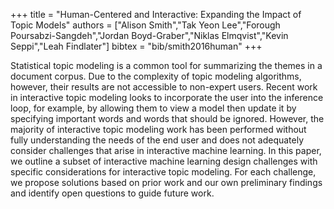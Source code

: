 +++
title =  "Human-Centered and Interactive: Expanding the Impact of Topic Models"
authors = ["Alison Smith","Tak Yeon Lee","Forough Poursabzi-Sangdeh","Jordan Boyd-Graber","Niklas Elmqvist","Kevin Seppi","Leah Findlater"]
bibtex = "bib/smith2016human"
+++

Statistical topic modeling is a common tool for
summarizing the themes in a document corpus. Due to
the complexity of topic modeling algorithms, however, their results are not accessible to non-expert users.
Recent work in interactive topic modeling looks to
incorporate the user into the inference loop, for
example, by allowing them to view a model then
update it by specifying important words and words that
should be ignored. However, the majority of interactive
topic modeling work has been performed without fully
understanding the needs of the end user and does not
adequately consider challenges that arise in interactive
machine learning. In this paper, we outline a subset of
interactive machine learning design challenges with
specific considerations for interactive topic modeling.
For each challenge, we propose solutions based on
prior work and our own preliminary findings and
identify open questions to guide future work.

